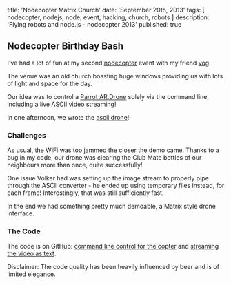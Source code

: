 title: 'Nodecopter Matrix Church'
date: 'September 20th, 2013'
tags: [ nodecopter, nodejs, node, event, hacking, church, robots ]
description: 'Flying robots and node.js - nodecopter 2013'
published: true


## Nodecopter Birthday Bash

I've had a lot of fun at my second 
<a href="http://www.nodecopter.com/2013/berlin/sept-13">nodecopter</a> event with my friend
<a href="https://njh.eu">vog</a>.

The venue was an old church boasting huge windows
providing us with lots of light and space for the day.

Our idea was to control a <a href="http://ardrone2.parrot.com">Parrot AR.Drone</a>
solely via the command line, including a live ASCII video streaming!

In one afternoon, we wrote the <a
href="https://github.com/vog/drone-asciiview">ascii drone</a>!

### Challenges

As usual, the WiFi was too jammed the closer the demo came.
Thanks to a bug in my code,
our drone was clearing the Club Mate bottles of our neighbours
more than once, quite successfully!

One issue Volker had was setting up the image stream to properly
pipe through the ASCII converter - he ended up using temporary files instead,
for each frame!  Interestingly, that was still sufficiently fast.

In the end we had something pretty much demoable,
a Matrix style drone interface.


### The Code

The code is on GitHub:
<a href="http://github.com/strathausen/drone-commander">command line control for the copter</a>
and
<a href="http://github.com/strathausen/drone-asciiview">streaming the video as text</a>.
<a href="https://github.com/vog/drone-asciiview"> </a>

Disclaimer: The code quality has been heavily influenced by beer and is of limited elegance.
